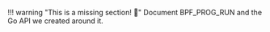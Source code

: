 !!! warning "This is a missing section! :construction:"
    Document BPF_PROG_RUN and the Go API we created around it.

